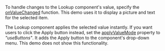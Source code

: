 To handle changes to the Lookup component's value, specify the [onValueChanged](/Documentation/ApiReference/UI_Components/dxLookup/Configuration/#onValueChanged) function. This demo uses it to display a picture and text for the selected item.

The Lookup component applies the selected value instantly. If you want users to click the Apply button instead, set the [applyValueMode](/Documentation/ApiReference/UI_Components/dxLookup/Configuration/#applyValueMode) property to *"useButtons"*. It adds the Apply button to the component's drop-down menu. This demo does not show this functionality.
<!--split-->
